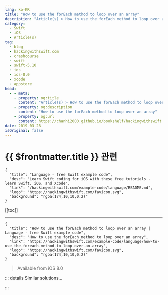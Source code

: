 ```yaml
---
lang: ko-KR
title: "How to use the forEach method to loop over an array"
description: "Article(s) > How to use the forEach method to loop over an array"
category:
  - Swift
  - iOS
  - Article(s)
tag: 
  - blog
  - hackingwithswift.com
  - crashcourse
  - swift
  - swift-5.10
  - ios
  - ios-8.0
  - xcode
  - appstore
head:
  - - meta:
    - property: og:title
      content: "Article(s) > How to use the forEach method to loop over an array"
    - property: og:description
      content: "How to use the forEach method to loop over an array"
    - property: og:url
      content: https://chanhi2000.github.io/bookshelf/hackingwithswift.com/example-code/language/how-to-use-the-foreach-method-to-loop-over-an-array.html
date: 2019-03-28
isOriginal: false
---
```


# {{ $frontmatter.title }} 관련

```component VPCard
{
  "title": "Language - free Swift example code",
  "desc": "Learn Swift coding for iOS with these free tutorials - learn Swift, iOS, and Xcode",
  "link": "/hackingwithswift.com/example-code/language/README.md",
  "logo": "https://hackingwithswift.com/favicon.svg",
  "background": "rgba(174,10,10,0.2)"
}
```

[[toc]]

---

```component VPCard
{
  "title": "How to use the forEach method to loop over an array | Language - free Swift example code",
  "desc": "How to use the forEach method to loop over an array",
  "link": "https://hackingwithswift.com/example-code/language/how-to-use-the-foreach-method-to-loop-over-an-array",
  "logo": "https://hackingwithswift.com/favicon.svg",
  "background": "rgba(174,10,10,0.2)"
}
```

> Available from iOS 8.0

<!-- TODO: 작성 -->

<!-- 
In Swift we normally loop over arrays like this:

```swift
let numbers = [1, 2, 3, 4, 5]

for number in numbers {
    print(number)
}
```

However, Swift provides us an alternative: a dedicated array method called `forEach()`, that loops over each item in the array and does something with it. For example, the above loop would be written like this:

```swift
numbers.forEach {
    print($0)
}
```

The difference is that `forEach()` can’t skip over any items - you can’t exit the loop part way, without processing the rest of the items. This helps people reading your code to figure out your intent: you want to act on all items, and won’t stop in the middle.

-->

::: details Similar solutions…

<!--
/quick-start/swiftui/how-to-create-views-in-a-loop-using-foreach">How to create views in a loop using ForEach 
/example-code/language/how-to-loop-over-non-nil-items-in-an-array">How to loop over non-nil items in an array 
/quick-start/swiftui/how-to-create-a-list-or-a-foreach-from-a-binding">How to create a List or a ForEach from a binding 
/quick-start/concurrency/how-to-loop-over-an-asyncsequence-using-for-await">How to loop over an AsyncSequence using for await 
/example-code/language/using-stride-to-loop-over-a-range-of-numbers">Using stride() to loop over a range of numbers</a>
-->

:::

